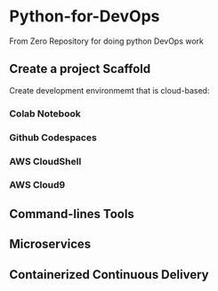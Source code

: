 # Python-for-DevOps
From Zero Repository for doing python DevOps work

## Create a project Scaffold
Create development environmemt that is cloud-based:
### Colab Notebook
### Github Codespaces
### AWS CloudShell
### AWS Cloud9
## Command-lines Tools

## Microservices

## Containerized Continuous Delivery
